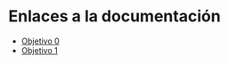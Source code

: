 # Enlaces a la documentación

- [Objetivo 0](https://github.com/fjgallardo00/Akinah/tree/Objetivo-1/docs/Objetivo-0)
- [Objetivo 1](https://github.com/fjgallardo00/Akinah/tree/Objetivo-1/docs/Objetivo-1)
